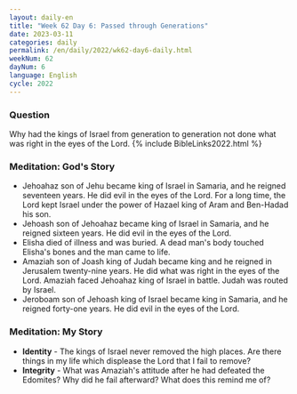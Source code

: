 ```yaml
---
layout: daily-en
title: "Week 62 Day 6: Passed through Generations"
date: 2023-03-11
categories: daily
permalink: /en/daily/2022/wk62-day6-daily.html
weekNum: 62
dayNum: 6
language: English
cycle: 2022
---
```


### Question

Why had the kings of Israel from generation to generation not done what was right in the eyes of the Lord.
{% include BibleLinks2022.html %}

### Meditation: God's Story

- Jehoahaz son of Jehu became king of Israel in Samaria, and he reigned seventeen years. He did evil in the eyes of the Lord. For a long time, the Lord kept Israel under the power of Hazael king of Aram and Ben-Hadad his son.
- Jehoash son of Jehoahaz became king of Israel in Samaria, and he reigned sixteen years. He did evil in the eyes of the Lord.
- Elisha died of illness and was buried. A dead man's body touched Elisha's bones and the man came to life.
- Amaziah son of Joash king of Judah became king and he reigned in Jerusalem twenty-nine years. He did what was right in the eyes of the Lord. Amaziah faced Jehoahaz king of Israel in battle. Judah was routed by Israel.
- Jeroboam son of Jehoash king of Israel became king in Samaria, and he reigned forty-one years. He did evil in the eyes of the Lord.

### Meditation: My Story

- **Identity** - The kings of Israel never removed the high places. Are there things in my life which displease the Lord that I fail to remove?
- **Integrity** - What was Amaziah's attitude after he had defeated the Edomites? Why did he fail afterward? What does this remind me of?
